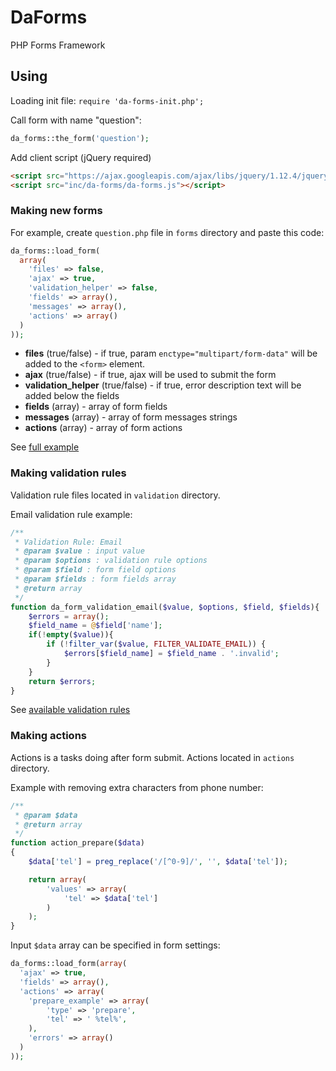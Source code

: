 # DaForms
PHP Forms Framework

## Using

Loading init file:
<code>require 'da-forms-init.php';</code>

Call form with name "question":
```php 
da_forms::the_form('question');
```

Add client script (jQuery required)

```html
<script src="https://ajax.googleapis.com/ajax/libs/jquery/1.12.4/jquery.min.js"></script>
<script src="inc/da-forms/da-forms.js"></script>
```

### Making new forms

For example, create `question.php` file in `forms` directory and paste this code:
```php
da_forms::load_form(
  array(
    'files' => false,
    'ajax' => true,
    'validation_helper' => false,
    'fields' => array(),
    'messages' => array(),
    'actions' => array()
  )
));
```

- **files** (true/false) - if true, param `enctype="multipart/form-data"` will be added to the `<form>` element.
- **ajax** (true/false) - if true, ajax will be used to submit the form
- **validation_helper** (true/false) - if true, error description text will be added below the fields
- **fields** (array) - array of form fields
- **messages** (array) - array of form messages strings
- **actions** (array) - array of form actions

See [full example](forms/question.php)

### Making validation rules

Validation rule files located in `validation` directory.

Email validation rule example:

```php
/**
 * Validation Rule: Email
 * @param $value : input value
 * @param $options : validation rule options
 * @param $field : form field options
 * @param $fields : form fields array
 * @return array
 */
function da_form_validation_email($value, $options, $field, $fields){
    $errors = array();
    $field_name = @$field['name'];
    if(!empty($value)){
        if (!filter_var($value, FILTER_VALIDATE_EMAIL)) {
            $errors[$field_name] = $field_name . '.invalid';
        }
    }
    return $errors;
}
```

See [available validation rules](validation)

### Making actions

Actions is a tasks doing after form submit.
Actions located in `actions` directory.

Example with removing extra characters from phone number:

```php
/**
 * @param $data
 * @return array
 */
function action_prepare($data)
{
    $data['tel'] = preg_replace('/[^0-9]/', '', $data['tel']);

    return array(
        'values' => array(
            'tel' => $data['tel']
        )
    );
}
```

Input `$data` array can be specified in form settings:

```php
da_forms::load_form(array(
  'ajax' => true,
  'fields' => array(),
  'actions' => array(
    'prepare_example' => array(
        'type' => 'prepare',
        'tel' => ' %tel%',
    ),
    'errors' => array()
  )
));
```
